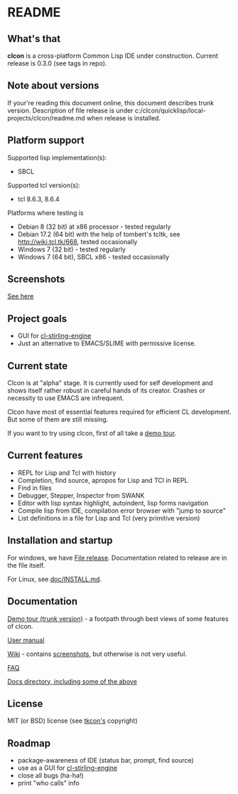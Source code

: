 # README #

## What's that
**clcon** is a cross-platform Common Lisp IDE under construction. Current release is 0.3.0 (see tags in repo).

## Note about versions
If your're reading this document online, this document describes trunk version. 
Description of file release is under c:/clcon/quicklisp/local-projects/clcon/readme.md when release is installed.

## Platform support
Supported lisp implementation(s):

- SBCL

Supported tcl version(s):

- tcl 8.6.3, 8.6.4

Platforms where testing is 

- Debian 8 (32 bit) at x86 processor - tested regularly
- Debian 17.2 (64 bit) with the help of tombert's tcltk, see http://wiki.tcl.tk/668, tested occasionally
- Windows 7 (32 bit) - tested regularly
- Windows 7 (64 bit), SBCL x86 - tested occasionally

## Screenshots
[See here](https://bitbucket.org/budden/clcon/wiki/Screenshots)

## Project goals
- GUI for [cl-stirling-engine](https://bitbucket.org/budden/cl-stirling-engine)
- Just an alternative to EMACS/SLIME with permissive license.

## Current state
Clcon is at "alpha" stage. It is currently used for self development and shows itself rather robust in careful hands of its creator. Crashes or necessity to use EMACS are infrequent.

Clcon have most of essential features required for efficient CL development. 
But some of them are still missing. 

If you want to try using clcon, first of all take a [demo tour](doc/demo-tour.md).

## Current features
- REPL for Lisp and Tcl with history
- Completion, find source, apropos for Lisp and TCl in REPL
- Find in files
- Debugger, Stepper, Inspector from SWANK 
- Editor with lisp syntax highlight, autoindent, lisp forms navigation
- Compile lisp from IDE, compilation error browser with "jump to source"
- List definitions in a file for Lisp and Tcl (very primitive version)

## Installation and startup
For windows, we have [File release](https://bitbucket.org/budden/clcon/downloads/clcon-0.3.0.zip). 
Documentation related to release are in the file itself. 

For Linux, see [doc/INSTALL.md](doc/INSTALL.md).

## Documentation
[Demo tour (trunk version)](doc/demo-tour.md) - a footpath through best views of some features of clcon.

[User manual](doc/user-manual.md) 

[Wiki](https://bitbucket.org/budden/clcon/wiki/) - contains [screenshots](https://bitbucket.org/budden/clcon/wiki/Screenshots), but otherwise is not very useful.  

[FAQ](https://bitbucket.org/budden/clcon/src/default/doc/FAQ.md)

[Docs directory, including some of the above](https://bitbucket.org/budden/clcon/src/default/doc/)

## License
MIT (or BSD) license (see [tkcon's](http://tkcon.sourceforge.net/) copyright)

## Roadmap
- package-awareness of IDE (status bar, prompt, find source)
- use as a GUI for [cl-stirling-engine](https://bitbucket.org/budden/cl-stirling-engine)
- close all bugs (ha-ha!)
- print "who calls" info